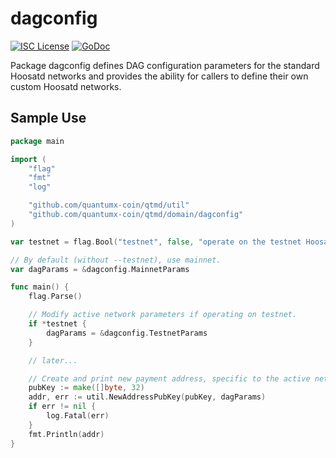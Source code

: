 dagconfig
========

[![ISC License](http://img.shields.io/badge/license-ISC-blue.svg)](https://choosealicense.com/licenses/isc/)
[![GoDoc](https://img.shields.io/badge/godoc-reference-blue.svg)](http://godoc.org/github.com/quantumx-coin/qtmd/dagconfig)

Package dagconfig defines DAG configuration parameters for the standard
Hoosatd networks and provides the ability for callers to define their own custom
Hoosatd networks.

## Sample Use

```Go
package main

import (
	"flag"
	"fmt"
	"log"

	"github.com/quantumx-coin/qtmd/util"
	"github.com/quantumx-coin/qtmd/domain/dagconfig"
)

var testnet = flag.Bool("testnet", false, "operate on the testnet Hoosat network")

// By default (without --testnet), use mainnet.
var dagParams = &dagconfig.MainnetParams

func main() {
	flag.Parse()

	// Modify active network parameters if operating on testnet.
	if *testnet {
		dagParams = &dagconfig.TestnetParams
	}

	// later...

	// Create and print new payment address, specific to the active network.
	pubKey := make([]byte, 32)
	addr, err := util.NewAddressPubKey(pubKey, dagParams)
	if err != nil {
		log.Fatal(err)
	}
	fmt.Println(addr)
}
```
